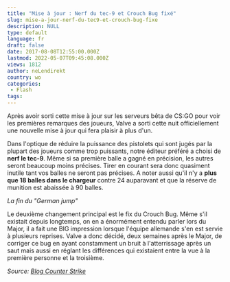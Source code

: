 ```yaml
---
title: "Mise à jour : Nerf du tec-9 et Crouch Bug fixé"
slug: mise-a-jour-nerf-du-tec9-et-crouch-bug-fixe
description: NULL
type: default
language: fr
draft: false
date: 2017-08-08T12:55:00.000Z
lastmod: 2022-05-07T09:45:08.000Z
views: 1812
author: neLendirekt
country: wo
categories:
 - Flash
tags:
---
```

Après avoir sorti cette mise à jour sur les serveurs bêta de CS:GO pour voir les premières remarques des joueurs, Valve a sorti cette nuit officiellement une nouvelle mise à jour qui fera plaisir à plus d'un.

Dans l'optique de réduire la puissance des pistolets qui sont jugés par la plupart des joueurs comme trop puissants, notre éditeur préféré a choisi de **nerf le tec-9**. Même si sa première balle a gagné en précision, les autres seront beaucoup moins précises. Tirer en courant sera donc quasiment inutile tant vos balles ne seront pas précises. A noter aussi qu'il n'y a **plus que 18 balles dans le chargeur** contre 24 auparavant et que la réserve de munition est abaissée à 90 balles.

  
_La fin du "German jump"_

Le deuxième changement principal est le fix du Crouch Bug. Même s'il existait depuis longtemps, on en a énormément entendu parler lors du Major, il a fait une BIG impression lorsque l'équipe allemande s'en est servie à plusieurs reprises. Valve a donc décidé, deux semaines après le Major, de corriger ce bug en ayant constamment un bruit à l'atterrissage après un saut mais aussi en réglant les différences qui existaient entre la vue à la première personne et la troisième.

_Source: [Blog Counter Strike](http://blog.counter-strike.net/index.php/2017/08/19233/)_
